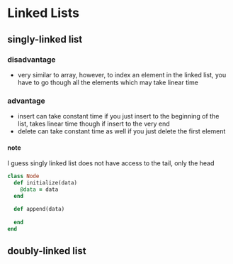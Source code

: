 # Linked Lists

## singly-linked list

### disadvantage
* very similar to array, however, to index an element in the linked list, you have to go though all the elements which may take linear time

### advantage
* insert can take constant time if you just insert to the beginning of the list, takes linear time though if insert to the very end
* delete can take constant time as well if you just delete the first element

#### note
I guess singly linked list does not have access to the tail, only the head


```ruby
class Node
  def initialize(data)
    @data = data
  end

  def append(data)
    
  end
end
```

## doubly-linked list
